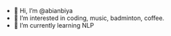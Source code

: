- 👋 Hi, I’m @abianbiya
- 👀 I’m interested in coding, music, badminton, coffee.
- 🌱 I’m currently learning NLP

<!---
abianbiya/abianbiya is a ✨ special ✨ repository because its `README.md` (this file) appears on your GitHub profile.
You can click the Preview link to take a look at your changes.
--->
